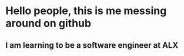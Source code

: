 # Hello people, this is me messing around on github

## I am learning to be a software engineer at ALX

